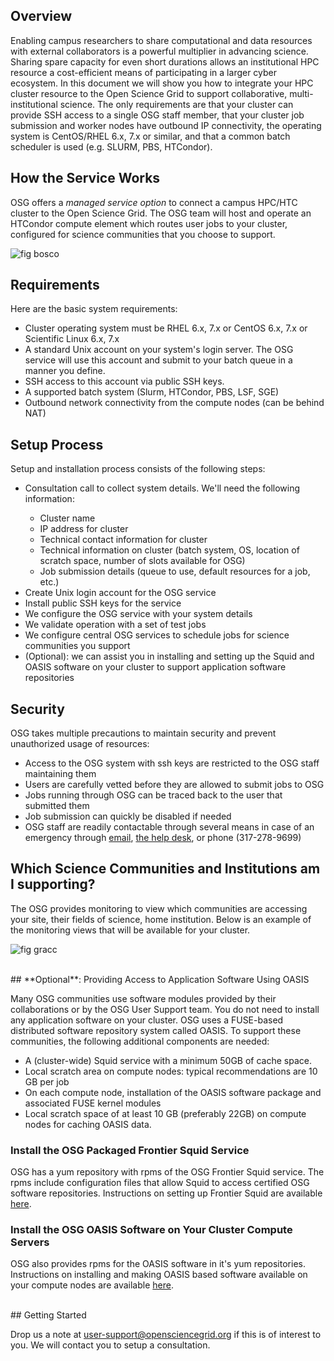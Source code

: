 [title]: - "OSG Managed Services"

## Overview

Enabling campus researchers to share computational and data resources
with external collaborators is a powerful multiplier in advancing
science. Sharing spare capacity for even short durations allows an
institutional HPC resource a cost-efficient means of participating
in a larger cyber ecosystem. In this document we will show you how to
integrate your HPC cluster resource to the Open Science Grid to support
collaborative, multi-institutional science. The only requirements are
that your cluster can provide SSH access to a single OSG staff member,
that your cluster job submission and worker nodes have outbound IP
connectivity, the operating system is CentOS/RHEL 6.x, 7.x or similar,
and that a common batch scheduler is used (e.g. SLURM, PBS, HTCondor).

## How the Service Works

OSG offers a *managed service option* to connect a campus HPC/HTC cluster to the Open Science Grid. The OSG team will host and operate an HTCondor compute element which routes user jobs to your cluster, configured for science communities that you choose to support. 

![fig bosco](https://raw.githubusercontent.com/OSGConnect/connectbook/master/images/screenshot_2983.png)


## Requirements

Here are the basic system requirements:

* Cluster operating system must be RHEL 6.x, 7.x or CentOS 6.x, 7.x or Scientific Linux 6.x, 7.x 
* A standard Unix account on your system's login server. The OSG service will use this account and submit to your batch queue in a manner you define.
* SSH access to this account via public SSH keys.
* A supported batch system (Slurm, HTCondor, PBS, LSF, SGE)
* Outbound network connectivity from the compute nodes (can be behind NAT)

## Setup Process

Setup and installation process consists of the following steps:

<ul>
<li> Consultation call to collect system details.  We'll need the following information:</li>
   <ul>
   <li>Cluster name</li>
   <li>IP address for cluster</li>
   <li>Technical contact information for cluster</li>
   <li>Technical information on cluster (batch system, OS, location of scratch space, number of slots available for OSG)</li>
   <li>Job submission details (queue to use, default resources for a job, etc.)
   </ul>
<li> Create Unix login account for the OSG service</li>
<li> Install public SSH keys for the service</li>
<li> We configure the OSG service with your system details</li>
<li> We validate operation with a set of test jobs</li>
<li> We configure central OSG services to schedule jobs for science communities you support</li>
<li> (Optional): we can assist you in installing and setting up the Squid and
     OASIS software on your cluster to support application software repositories</li>
</ul>

## Security

OSG takes multiple precautions to maintain security and prevent unauthorized
usage of resources:

* Access to the OSG system with ssh keys are restricted to the OSG staff maintaining them 
* Users are carefully vetted before they are allowed to submit jobs to OSG 
* Jobs running through OSG can be traced back to the user that submitted them
* Job submission can quickly be disabled if needed
* OSG staff are readily contactable through several means in case of an emergency through [email](mailto:goc@opensciencegrid.org), [the help desk](http://ticket.grid.iu.edu), or phone (317-278-9699)


## Which Science Communities and Institutions am I supporting?

The OSG provides monitoring to view which communities are accessing your site, their fields of science, home institution. Below is an example of the monitoring views that will be available for your cluster. 

![fig gracc](https://raw.githubusercontent.com/OSGConnect/connectbook/master/images/screenshot_2979.png)

<br/>
## **Optional**: Providing Access to Application Software Using OASIS

Many OSG communities use software modules provided by their collaborations or by
the OSG User Support team. You do not need to install any application software
on your cluster. OSG uses a FUSE-based distributed software repository system
called OASIS. To support these communities, the following additional components
are needed: 
       
* A (cluster-wide) Squid service with a minimum 50GB of cache space.
* Local scratch area on compute nodes: typical recommendations are 10 GB per job
* On each compute node, installation of the OASIS software package and associated FUSE kernel modules
* Local scratch space of at least 10 GB (preferably 22GB) on compute nodes for caching OASIS data.

### Install the OSG Packaged Frontier Squid Service

OSG has a yum repository with rpms of the OSG Frontier Squid service.  The rpms
include configuration files that allow Squid to access certified OSG software 
repositories.  Instructions on setting up Frontier Squid are available 
[here](https://twiki.grid.iu.edu/bin/view/Documentation/Release3/InstallFrontierSquid).

### Install the OSG OASIS Software on Your Cluster Compute Servers

OSG also provides rpms for the OASIS software in it's yum repositories.
Instructions on installing and making OASIS based software available on your
compute nodes are available
[here](https://twiki.grid.iu.edu/bin/view/Documentation/Release3/InstallCvmfs).

<br/>
## Getting Started

Drop us a note at [user-support@opensciencegrid.org](mailto:user-support@opensciencegrid.org) if this is of interest to you. We will contact you to setup a consultation.  
